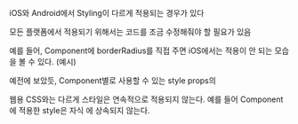 iOS와 Android에서 Styling이 다르게 적용되는 경우가 있다

모든 플랫폼에서 적용되기 위해서는 코드를 조금 수정해줘야 할 필요가 있음

예를 들어, <Text /> Component에 borderRadius를 직접 주면 iOS에서는 적용이 안 되는 모습을 볼 수 있다.
(예시)

예전에 보았듯, Component별로 사용할 수 있는 style props의

웹용 CSS와는 다르게 스타일은 연속적으로 적용되지 않는다. 예를 들어 <View /> Component에 적용한 style은 자식 <Text />에 상속되지 않는다.
